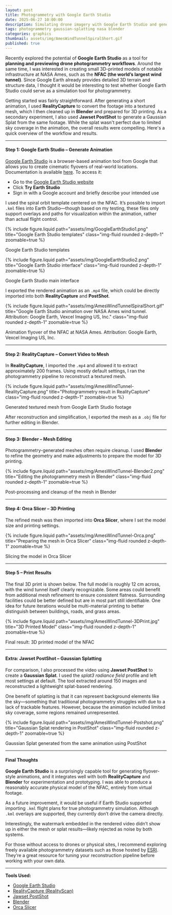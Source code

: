 ```yaml
---
layout: post
title: Photogrammetry with Google Earth Studio
date: 2025-06-27 10:00:00
description: Simulating drone imagery with Google Earth Studio and generating a 3D model with RealityCapture
tags: photogrammetry gaussian-splatting nasa blender
categories: graphics
thumbnail: assets/img/AmesWindTunnelSpiralShort.gif
published: true
---
```


Recently explored the potential of **Google Earth Studio** as a tool for **planning and previewing drone photogrammetry workflows**. Around the same time, I was interested in creating small 3D-printed models of notable infrastructure at NASA Ames, such as the **NFAC (the world’s largest wind tunnel)**. Since Google Earth already provides detailed 3D terrain and structure data, I thought it would be interesting to test whether Google Earth Studio could serve as a simulation tool for photogrammetry.

Getting started was fairly straightforward. After generating a short animation, I used **RealityCapture** to convert the footage into a textured mesh, which I then cleaned up in **Blender** and prepared for 3D printing. As a secondary experiment, I also used **Jawset PostShot** to generate a Gaussian Splat from the same footage. While the splat wasn't perfect due to limited sky coverage in the animation, the overall results were compelling. Here's a quick overview of the workflow and results.

---

#### Step 1: Google Earth Studio – Generate Animation

[Google Earth Studio](https://www.google.com/earth/studio/) is a browser-based animation tool from Google that allows you to create cinematic flyovers of real-world locations. Documentation is available [here](https://earth.google.com/studio/docs/). To access it:

- Go to the [Google Earth Studio website](https://www.google.com/earth/studio/)
- Click **Try Earth Studio**
- Sign in with a Google account and briefly describe your intended use

I used the spiral orbit template centered on the NFAC. It’s possible to import `.kml` files into Earth Studio—though based on my testing, these files only support overlays and paths for visualization within the animation, rather than actual flight control.

{% include figure.liquid path="assets/img/GoogleEarthStudio1.png" title="Google Earth Studio templates" class="img-fluid rounded z-depth-1" zoomable=true %}
<p class="text-muted text-center mt-2">Google Earth Studio templates</p>

{% include figure.liquid path="assets/img/GoogleEarthStudio2.png" title="Google Earth Studio interface" class="img-fluid rounded z-depth-1" zoomable=true %}
<p class="text-muted text-center mt-2">Google Earth Studio main interface</p>

I exported the rendered animation as an `.mp4` file, which could be directly imported into both **RealityCapture** and **PostShot**.

{% include figure.liquid path="assets/img/AmesWindTunnelSpiralShort.gif" title="Google Earth Studio animation over NASA Ames wind tunnel. Attribution: Google Earth, Vexcel Imaging US, Inc." class="img-fluid rounded z-depth-1" zoomable=true %}
<p class="text-muted text-center mt-2">Animation flyover of the NFAC at NASA Ames. Attribution: Google Earth, Vexcel Imaging US, Inc.</p>

---

#### Step 2: RealityCapture – Convert Video to Mesh

In **RealityCapture**, I imported the `.mp4` and allowed it to extract approximately 200 frames. Using mostly default settings, I ran the photogrammetry pipeline to reconstruct a textured mesh.

{% include figure.liquid path="assets/img/AmesWindTunnel-RealityCapture.png" title="Photogrammetry result in RealityCapture" class="img-fluid rounded z-depth-1" zoomable=true %}
<p class="text-muted text-center mt-2">Generated textured mesh from Google Earth Studio footage</p>

After reconstruction and simplification, I exported the mesh as a `.obj` file for further editing in Blender.

---

#### Step 3: Blender – Mesh Editing

Photogrammetry-generated meshes often require cleanup. I used **Blender** to refine the geometry and make adjustments to prepare the model for 3D printing.

{% include figure.liquid path="assets/img/AmesWindTunnel-Blender2.png" title="Editing the photogrammetry mesh in Blender" class="img-fluid rounded z-depth-1" zoomable=true %}
<p class="text-muted text-center mt-2">Post-processing and cleanup of the mesh in Blender</p>

---

#### Step 4: Orca Slicer – 3D Printing

The refined mesh was then imported into **Orca Slicer**, where I set the model size and printing settings.

{% include figure.liquid path="assets/img/AmesWindTunnel-Orca.png" title="Preparing the mesh in Orca Slicer" class="img-fluid rounded z-depth-1" zoomable=true %}
<p class="text-muted text-center mt-2">Slicing the model in Orca Slicer</p>

---

#### Step 5 – Print Results

The final 3D print is shown below. The full model is roughly 12 cm across, with the wind tunnel itself clearly recognizable. Some areas could benefit from additional mesh refinement to ensure consistent flatness. Surrounding facilities could be better defined but are in most part still identifiable. One idea for future iterations would be multi-material printing to better distinguish between buildings, roads, and grass areas.

{% include figure.liquid path="assets/img/AmesWindTunnel-3DPrint.jpg" title="3D Printed Model" class="img-fluid rounded z-depth-1" zoomable=true %}
<p class="text-muted text-center mt-2">Final result: 3D printed model of the NFAC</p>

---

#### Extra: Jawset PostShot – Gaussian Splatting

For comparison, I also processed the video using **Jawset PostShot** to create a **Gaussian Splat**. I used the *splat3 radiance field* profile and left most settings at default. The tool extracted around 150 images and reconstructed a lightweight splat-based rendering.

One benefit of splatting is that it can represent background elements like the sky—something that traditional photogrammetry struggles with due to a lack of trackable features. However, because the animation included limited sky coverage, some regions remained unrepresented.

{% include figure.liquid path="assets/img/AmesWindTunnel-Postshot.png" title="Gaussian Splat rendering in PostShot" class="img-fluid rounded z-depth-1" zoomable=true %}
<p class="text-muted text-center mt-2">Gaussian Splat generated from the same animation using PostShot</p>

---

#### Final Thoughts

**Google Earth Studio** is a surprisingly capable tool for generating flyover-style animations, and it integrates well with both **RealityCapture** and **Blender** for experimentation and prototyping. I was able to produce a reasonably accurate physical model of the NFAC, entirely from virtual footage.

As a future improvement, it would be useful if Earth Studio supported importing `.kml` flight plans for true photogrammetry simulation. Although `.kml` overlays are supported, they currently don’t drive the camera directly.

Interestingly, the watermark embedded in the rendered video didn’t show up in either the mesh or splat results—likely rejected as noise by both systems.

For those without access to drones or physical sites, I recommend exploring freely available photogrammetry datasets such as those hosted by [ESRI](https://www.esri.com/en-us/arcgis/products/arcgis-reality/resources/sample-drone-datasets). They’re a great resource for tuning your reconstruction pipeline before working with your own data.

---

**Tools Used:**

- [Google Earth Studio](https://www.google.com/earth/studio/)  
- [RealityCapture (RealityScan)](https://www.capturingreality.com/)  
- [Jawset PostShot](https://www.jawset.com)  
- [Blender](https://www.blender.org/)
- [Orca Slicer](https://orca-slicer.com)














